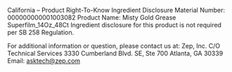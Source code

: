  
 
 
California – Product Right-To-Know Ingredient Disclosure 
Material Number: 000000000001003082 
Product Name: Misty Gold Grease Superfilm_14Oz_48Ct 
Ingredient disclosure for this product is not required per SB 258 Regulation. 
 
For additional information or question, please contact us at: 
Zep, Inc. 
C/O Technical Services 
3330 Cumberland Blvd. SE, Ste 700 
Atlanta, GA 30339 
Email: asktech@zep.com 
 
 
 
 
